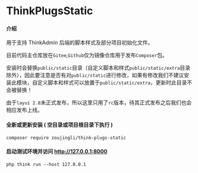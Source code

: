 # ThinkPlugsStatic

#### 介绍

用于支持 ThinkAdmin 后端的脚本样式及部分项目初始化文件。

目前代码主仓库放在`Gitee`,`Github`仅为镜像仓库用于发布`Composer`包。

安装时会替换`public/static`目录（自定义脚本和样式`public/static/extra`目录除外），因此要注意是否有对`public/static`进行修改，如果有修改我们不建议安装此模块，自定义脚本和样式可以放置于`public/static/extra`，更新时此目录不会被替换！

由于`layui 2.8`未正式发布，所以这里只用了`rc`版本，待其正式发布之后我们也会相应发布上线。

#### 全新或更新安装 ( 空目录或项目根目录下执行 )

```shell
composer require zoujingli/think-plugs-static
```

#### 启动测试环境并访问 http://127.0.0.1:8000

```shell
php think run --host 127.0.0.1
```